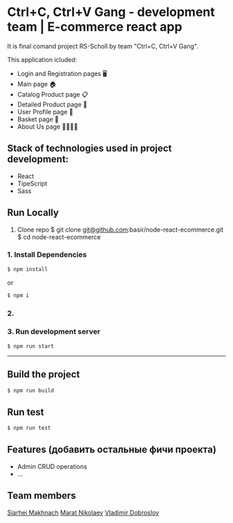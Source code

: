 # Ctrl+C, Ctrl+V Gang - development team | E-commerce react app

It is final comand project RS-Scholl by team "Ctrl+C, Ctrl+V Gang".

This application icluded:

- Login and Registration pages 🖥️
- Main page 🏠
- Catalog Product page 📋
- Detailed Product page 🔎
- User Profile page 👤
- Basket page 🛒
- About Us page 🙋‍♂️🙋‍♀️

## Stack of technologies used in project development:
- React
- TipeScript
- Sass

## Run Locally

1. Clone repo
$ git clone git@github.com:basir/node-react-ecommerce.git
$ cd node-react-ecommerce
### 1. Install Dependencies
```sh
$ npm install 
```
or

```sh
$ npm i
```

### 2. 


### 3. Run development server
```sh 
$ npm run start
```

---

## Build the project
```sh
$ npm run build
```

## Run test
```sh
$ npm run test
```

## Features (добавить остальные фичи проекта)
* Admin CRUD operations
* ...

## Team members 

[Siarhei Makhnach](https://github.com/sergey-mak1)
[Marat Nikolaev](https://github.com/akulove)
[Vladimir Dobroslov](https://github.com/dobroslov)
